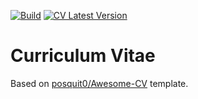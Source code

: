[![Build](https://github.com/bphenriques/curriculum-vitae/actions/workflows/build.yml/badge.svg?branch=master)](https://github.com/bphenriques/curriculum-vitae/actions/workflows/build.yml)
[![CV Latest Version](https://img.shields.io/badge/Download-Latest-green)](https://github.com/bphenriques/curriculum-vitae/releases/latest/download/bruno-henriques-cv.pdf)

# Curriculum Vitae

Based on [posquit0/Awesome-CV](https://github.com/posquit0/Awesome-CV) template.
